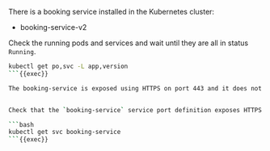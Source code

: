 There is a booking service installed in the Kubernetes cluster:
- booking-service-v2

Check the running pods and services and wait until they are all in status `Running`.

```bash
kubectl get po,svc -L app,version
```{{exec}}

The booking-service is exposed using HTTPS on port 443 and it does not accept requests on HTTP protocol.


Check that the `booking-service` service port definition exposes HTTPS on port **443/TCP** by running:

```bash
kubectl get svc booking-service
```{{exec}}
